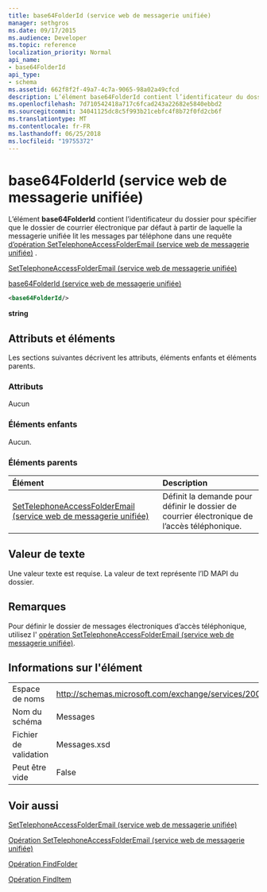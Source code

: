 ```yaml
---
title: base64FolderId (service web de messagerie unifiée)
manager: sethgros
ms.date: 09/17/2015
ms.audience: Developer
ms.topic: reference
localization_priority: Normal
api_name:
- base64FolderId
api_type:
- schema
ms.assetid: 662f8f2f-49a7-4c7a-9065-98a02a49cfcd
description: L’élément base64FolderId contient l’identificateur du dossier pour spécifier que le dossier de courrier électronique par défaut à partir de laquelle la messagerie unifiée lit les messages par téléphone dans une requête (service web de messagerie unifiée) d’opération SetTelephoneAccessFolderEmail.
ms.openlocfilehash: 7d710542418a717c6fcad243a22682e5840ebbd2
ms.sourcegitcommit: 34041125dc8c5f993b21cebfc4f8b72f0fd2cb6f
ms.translationtype: MT
ms.contentlocale: fr-FR
ms.lasthandoff: 06/25/2018
ms.locfileid: "19755372"
---
```

# <a name="base64folderid-um-web-service"></a>base64FolderId (service web de messagerie unifiée)

L’élément **base64FolderId** contient l’identificateur du dossier pour spécifier que le dossier de courrier électronique par défaut à partir de laquelle la messagerie unifiée lit les messages par téléphone dans une requête [d’opération SetTelephoneAccessFolderEmail (service web de messagerie unifiée)](settelephoneaccessfolderemail-operation-um-web-service.md) . 
  
[SetTelephoneAccessFolderEmail (service web de messagerie unifiée)](settelephoneaccessfolderemail-um-web-service.md)
  
[base64FolderId (service web de messagerie unifiée)](base64folderid-um-web-service.md)
  
```xml
<base64FolderId/>
```

 **string**
## <a name="attributes-and-elements"></a>Attributs et éléments

Les sections suivantes décrivent les attributs, éléments enfants et éléments parents.
  
### <a name="attributes"></a>Attributs

Aucun
  
### <a name="child-elements"></a>Éléments enfants

Aucun.
  
### <a name="parent-elements"></a>Éléments parents

|**Élément**|**Description**|
|:-----|:-----|
|[SetTelephoneAccessFolderEmail (service web de messagerie unifiée)](settelephoneaccessfolderemail-um-web-service.md) <br/> |Définit la demande pour définir le dossier de courrier électronique de l’accès téléphonique.  <br/> |
   
## <a name="text-value"></a>Valeur de texte

Une valeur texte est requise. La valeur de text représente l’ID MAPI du dossier.
  
## <a name="remarks"></a>Remarques

Pour définir le dossier de messages électroniques d’accès téléphonique, utilisez l' [opération SetTelephoneAccessFolderEmail (service web de messagerie unifiée)](settelephoneaccessfolderemail-operation-um-web-service.md).
  
## <a name="element-information"></a>Informations sur l'élément

|||
|:-----|:-----|
|Espace de noms  <br/> |http://schemas.microsoft.com/exchange/services/2006/messages  <br/> |
|Nom du schéma  <br/> |Messages  <br/> |
|Fichier de validation  <br/> |Messages.xsd  <br/> |
|Peut être vide  <br/> |False  <br/> |
   
## <a name="see-also"></a>Voir aussi



[SetTelephoneAccessFolderEmail (service web de messagerie unifiée)](settelephoneaccessfolderemail-um-web-service.md)
  
[Opération SetTelephoneAccessFolderEmail (service web de messagerie unifiée)](settelephoneaccessfolderemail-operation-um-web-service.md)
  
[Opération FindFolder](findfolder-operation.md)
  
[Opération FindItem](finditem-operation.md)

